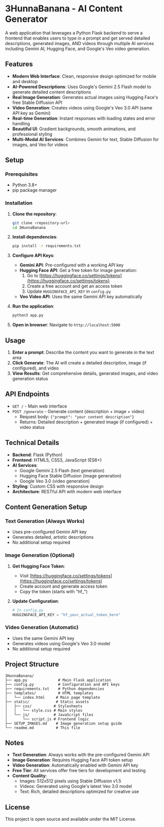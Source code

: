 # 3HunnaBanana - AI Content Generator

A web application that leverages a Python Flask backend to serve a frontend that enables users to type in a prompt and get served detailed descriptions, generated images, AND videos through multiple AI services including Gemini AI, Hugging Face, and Google's Veo video generation.

## Features

- **Modern Web Interface**: Clean, responsive design optimized for mobile and desktop
- **AI-Powered Descriptions**: Uses Google's Gemini 2.5 Flash model to generate detailed content descriptions
- **Real Image Generation**: Generates actual images using Hugging Face's free Stable Diffusion API
- **Video Generation**: Creates videos using Google's Veo 3.0 API (same API key as Gemini)
- **Real-time Generation**: Instant responses with loading states and error handling
- **Beautiful UI**: Gradient backgrounds, smooth animations, and professional styling
- **Multi-Modal AI Services**: Combines Gemini for text, Stable Diffusion for images, and Veo for videos

## Setup

### Prerequisites

- Python 3.8+
- pip package manager

### Installation

1. **Clone the repository**:
   ```bash
   git clone <repository-url>
   cd 3HunnaBanana
   ```

2. **Install dependencies**:
   ```bash
   pip install -r requirements.txt
   ```

3. **Configure API Keys**:
   - **Gemini API**: Pre-configured with a working API key
   - **Hugging Face API**: Get a free token for image generation:
     1. Go to [https://huggingface.co/settings/tokens](https://huggingface.co/settings/tokens)
     2. Create a free account and get an access token
     3. Update `HUGGINGFACE_API_KEY` in `config.py`
   - **Veo Video API**: Uses the same Gemini API key automatically

4. **Run the application**:
   ```bash
   python3 app.py
   ```

5. **Open in browser**:
   Navigate to `http://localhost:5000`

## Usage

1. **Enter a prompt**: Describe the content you want to generate in the text area
2. **Click Generate**: The AI will create a detailed description, image (if configured), and video
3. **View Results**: Get comprehensive details, generated images, and video generation status

## API Endpoints

- `GET /` - Main web interface
- `POST /generate` - Generate content (description + image + video)
  - Request body: `{"prompt": "your content description"}`
  - Returns: Detailed description + generated image (if configured) + video status

## Technical Details

- **Backend**: Flask (Python)
- **Frontend**: HTML5, CSS3, JavaScript (ES6+)
- **AI Services**: 
  - Google Gemini 2.5 Flash (text generation)
  - Hugging Face Stable Diffusion (image generation)
  - Google Veo 3.0 (video generation)
- **Styling**: Custom CSS with responsive design
- **Architecture**: RESTful API with modern web interface

## Content Generation Setup

### Text Generation (Always Works)
- Uses pre-configured Gemini API key
- Generates detailed, artistic descriptions
- No additional setup required

### Image Generation (Optional)
1. **Get Hugging Face Token**:
   - Visit [https://huggingface.co/settings/tokens](https://huggingface.co/settings/tokens)
   - Create account and generate access token
   - Copy the token (starts with "hf_")

2. **Update Configuration**:
   ```python
   # In config.py
   HUGGINGFACE_API_KEY = "hf_your_actual_token_here"
   ```

### Video Generation (Automatic)
- Uses the same Gemini API key
- Generates videos using Google's Veo 3.0 model
- No additional setup required

## Project Structure

```
3HunnaBanana/
├── app.py              # Main Flask application
├── config.py           # Configuration and API keys
├── requirements.txt    # Python dependencies
├── templates/          # HTML templates
│   └── index.html     # Main page template
├── static/            # Static assets
│   ├── css/          # Stylesheets
│   │   └── style.css # Main styles
│   └── js/           # JavaScript files
│       └── script.js # Frontend logic
├── SETUP_IMAGES.md    # Image generation setup guide
└── readme.md          # This file
```

## Notes

- **Text Generation**: Always works with the pre-configured Gemini API
- **Image Generation**: Requires Hugging Face API token setup
- **Video Generation**: Automatically enabled with Gemini API key
- **Free Tier**: All services offer free tiers for development and testing
- **Content Quality**: 
  - Images: 512x512 pixels using Stable Diffusion v1.5
  - Videos: Generated using Google's latest Veo 3.0 model
  - Text: Rich, detailed descriptions optimized for creative use

## License

This project is open source and available under the MIT License.
